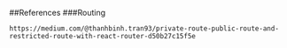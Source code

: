 





##References
###Routing
```
https://medium.com/@thanhbinh.tran93/private-route-public-route-and-restricted-route-with-react-router-d50b27c15f5e
```